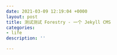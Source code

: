 ```yaml
---
date: 2021-03-09 12:19:04 +0000
layout: post
title: 测试测试 Forestry - 一个 Jekyll CMS
categories:
- life
description: ''

---
```

